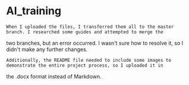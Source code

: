 # AI_training
    When I uploaded the files, I transferred them all to the master branch. I researched some guides and attempted to merge the 
two branches, but an error occurred. I wasn't sure how to resolve it, so I didn't make any further changes.

    Additionally, the README file needed to include some images to demonstrate the entire project process, so I uploaded it in 
the .docx format instead of Markdown.
